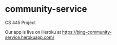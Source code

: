 # community-service
CS 445 Project

Our app is live on Heroku at https://bing-community-service.herokuapp.com/
